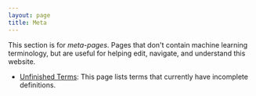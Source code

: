 ```yaml
---
layout: page
title: Meta
---
```

This section is for *meta-pages*. Pages that don't contain machine
learning terminology, but are useful for helping edit, navigate,
and understand this website.

 - [Unfinished Terms](/meta/unfinished/): This page lists terms that currently
 have incomplete definitions.
